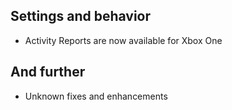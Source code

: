 ## Settings and behavior
- Activity Reports are now available for Xbox One

## And further
- Unknown fixes and enhancements